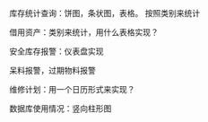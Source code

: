 库存统计查询：饼图，条状图，表格。
按照类别来统计

借用资产：类别来统计，用什么表格实现？

安全库存报警：仪表盘实现

呆料报警，过期物料报警

维修计划：用一个日历形式来实现？
    
数据库使用情况：竖向柱形图